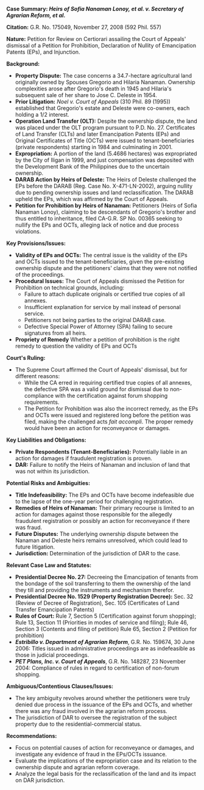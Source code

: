 **Case Summary: *Heirs of Sofia Nanaman Lonoy, et al. v. Secretary of Agrarian Reform, et al.***

**Citation:** G.R. No. 175049, November 27, 2008 (592 Phil. 557)

**Nature:** Petition for Review on Certiorari assailing the Court of Appeals' dismissal of a Petition for Prohibition, Declaration of Nullity of Emancipation Patents (EPs), and Injunction.

**Background:**

*   **Property Dispute:** The case concerns a 34.7-hectare agricultural land originally owned by Spouses Gregorio and Hilaria Nanaman. Ownership complexities arose after Gregorio's death in 1945 and Hilaria's subsequent sale of her share to Jose C. Deleste in 1954.
*   **Prior Litigation:** *Noel v. Court of Appeals* (310 Phil. 89 (1995)) established that Gregorio's estate and Deleste were co-owners, each holding a 1/2 interest.
*   **Operation Land Transfer (OLT):** Despite the ownership dispute, the land was placed under the OLT program pursuant to P.D. No. 27. Certificates of Land Transfer (CLTs) and later Emancipation Patents (EPs) and Original Certificates of Title (OCTs) were issued to tenant-beneficiaries (private respondents) starting in 1984 and culminating in 2001.
*   **Expropriation:**  A portion of the land (5.4686 hectares) was expropriated by the City of Iligan in 1999, and just compensation was deposited with the Development Bank of the Philippines due to the uncertain ownership.
*   **DARAB Action by Heirs of Deleste:** The Heirs of Deleste challenged the EPs before the DARAB (Reg. Case No. X-471-LN-2002), arguing nullity due to pending ownership issues and land reclassification.  The DARAB upheld the EPs, which was affirmed by the Court of Appeals.
*   **Petition for Prohibition by Heirs of Nanaman:** Petitioners (Heirs of Sofia Nanaman Lonoy), claiming to be descendants of Gregorio's brother and thus entitled to inheritance, filed CA-G.R. SP No. 00365 seeking to nullify the EPs and OCTs, alleging lack of notice and due process violations.

**Key Provisions/Issues:**

*   **Validity of EPs and OCTs:**  The central issue is the validity of the EPs and OCTs issued to the tenant-beneficiaries, given the pre-existing ownership dispute and the petitioners' claims that they were not notified of the proceedings.
*   **Procedural Issues:** The Court of Appeals dismissed the Petition for Prohibition on technical grounds, including:
    *   Failure to attach duplicate originals or certified true copies of all annexes.
    *   Insufficient explanation for service by mail instead of personal service.
    *   Petitioners not being parties to the original DARAB case.
    *   Defective Special Power of Attorney (SPA) failing to secure signatures from all heirs.
*  **Propriety of Remedy** Whether a petition of prohibition is the right remedy to question the validity of EPs and OCTs

**Court's Ruling:**

*   The Supreme Court affirmed the Court of Appeals' dismissal, but for different reasons:
    *   While the CA erred in requiring certified true copies of all annexes, the defective SPA was a valid ground for dismissal due to non-compliance with the certification against forum shopping requirements.
    *   The Petition for Prohibition was also the incorrect remedy, as the EPs and OCTs were issued and registered long before the petition was filed, making the challenged acts *fait accompli*. The proper remedy would have been an action for reconveyance or damages.

**Key Liabilities and Obligations:**

*   **Private Respondents (Tenant-Beneficiaries):** Potentially liable in an action for damages if fraudulent registration is proven.
*  **DAR:** Failure to notify the Heirs of Nanaman and inclusion of land that was not within its jurisdiction.

**Potential Risks and Ambiguities:**

*   **Title Indefeasibility:** The EPs and OCTs have become indefeasible due to the lapse of the one-year period for challenging registration.
*   **Remedies of Heirs of Nanaman:**  Their primary recourse is limited to an action for damages against those responsible for the allegedly fraudulent registration or possibly an action for reconveyance if there was fraud.
*   **Future Disputes:** The underlying ownership dispute between the Nanaman and Deleste heirs remains unresolved, which could lead to future litigation.
*  **Jurisdiction:** Determination of the jurisdiction of DAR to the case.

**Relevant Case Law and Statutes:**

*   **Presidential Decree No. 27:** Decreeing the Emancipation of tenants from the bondage of the soil transferring to them the ownership of the land they till and providing the instruments and mechanism therefor.
*   **Presidential Decree No. 1529 (Property Registration Decree):** Sec. 32 (Review of Decree of Registration), Sec. 105 (Certificates of Land Transfer Emancipation Patents)
*   **Rules of Court:** Rule 7, Section 5 (Certification against forum shopping); Rule 13, Section 11 (Priorities in modes of service and filing); Rule 46, Section 3 (Contents and filing of petition) Rule 65, Section 2 (Petition for prohibition)
*   ***Estribillo v. Department of Agrarian Reform***, G.R. No. 159674, 30 June 2006:  Titles issued in administrative proceedings are as indefeasible as those in judicial proceedings.
*  ***PET Plans, Inc. v. Court of Appeals***, G.R. No. 148287, 23 November 2004:  Compliance of rules in regard to certification of non-forum shopping.

**Ambiguous/Contentious Clauses/Issues:**

*   The key ambiguity revolves around whether the petitioners were truly denied due process in the issuance of the EPs and OCTs, and whether there was any fraud involved in the agrarian reform process.
*  The jurisdiction of DAR to oversee the registration of the subject property due to the residential-commercial status.

**Recommendations:**

*   Focus on potential causes of action for reconveyance or damages, and investigate any evidence of fraud in the EPs/OCTs issuance.
*   Evaluate the implications of the expropriation case and its relation to the ownership dispute and agrarian reform coverage.
*   Analyze the legal basis for the reclassification of the land and its impact on DAR jurisdiction.
